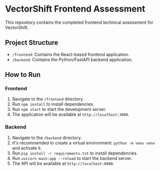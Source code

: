 # VectorShift Frontend Assessment

This repository contains the completed frontend technical assessment for VectorShift.

## Project Structure

-   `/frontend`: Contains the React-based frontend application.
-   `/backend`: Contains the Python/FastAPI backend application.

## How to Run

### Frontend

1.  Navigate to the `/frontend` directory.
2.  Run `npm install` to install dependencies.
3.  Run `npm start` to start the development server.
4.  The application will be available at `http://localhost:3000`.

### Backend

1.  Navigate to the `/backend` directory.
2.  It's recommended to create a virtual environment: `python -m venv venv` and activate it.
3.  Run `pip install -r requirements.txt` to install dependencies.
4.  Run `uvicorn main:app --reload` to start the backend server.
5.  The API will be available at `http://localhost:8000`.
